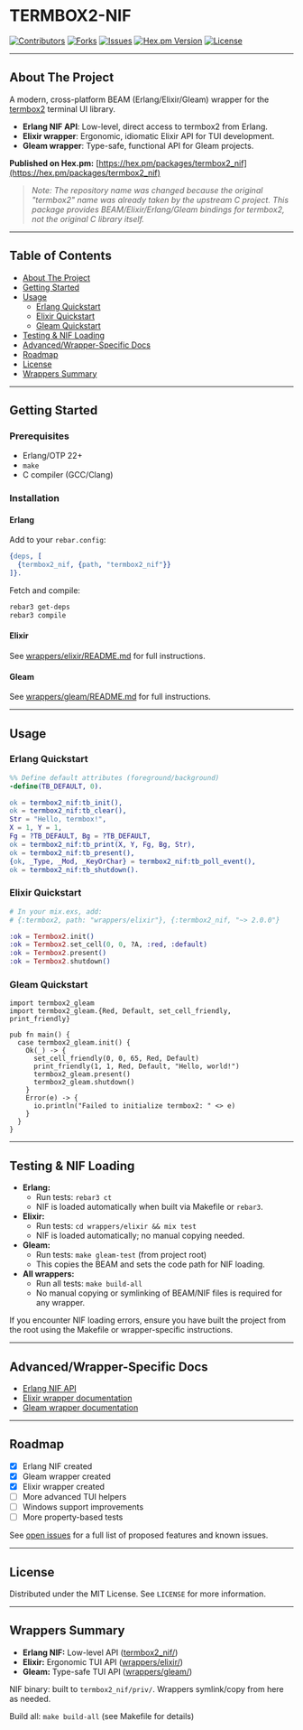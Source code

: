 # TERMBOX2-NIF

[![Contributors](https://img.shields.io/github/contributors/Hydepwns/termbox2-nif.svg?style=for-the-badge)](https://github.com/Hydepwns/termbox2-nif/graphs/contributors)
[![Forks](https://img.shields.io/github/forks/Hydepwns/termbox2-nif.svg?style=for-the-badge)](https://github.com/Hydepwns/termbox2-nif/network/members)
[![Issues](https://img.shields.io/github/issues/Hydepwns/termbox2-nif.svg?style=for-the-badge)](https://github.com/Hydepwns/termbox2-nif/issues)
[![Hex.pm Version](https://img.shields.io/hexpm/v/termbox2_nif.svg?style=for-the-badge)](https://hex.pm/packages/termbox2_nif)
[![License](https://img.shields.io/hexpm/l/termbox2_nif.svg?style=for-the-badge)](https://github.com/Hydepwns/termbox2-nif/blob/master/LICENSE)

---

## About The Project

A modern, cross-platform BEAM (Erlang/Elixir/Gleam) wrapper for the [termbox2](https://github.com/termbox/termbox2) terminal UI library.

- **Erlang NIF API**: Low-level, direct access to termbox2 from Erlang.
- **Elixir wrapper**: Ergonomic, idiomatic Elixir API for TUI development.
- **Gleam wrapper**: Type-safe, functional API for Gleam projects.

**Published on Hex.pm:** [https://hex.pm/packages/termbox2_nif](https://hex.pm/packages/termbox2_nif)

> _Note: The repository name was changed because the original "termbox2" name was already taken by the upstream C project. This package provides BEAM/Elixir/Erlang/Gleam bindings for termbox2, not the original C library itself._

---

## Table of Contents

- [About The Project](#about-the-project)
- [Getting Started](#getting-started)
- [Usage](#usage)
  - [Erlang Quickstart](#erlang-quickstart)
  - [Elixir Quickstart](#elixir-quickstart)
  - [Gleam Quickstart](#gleam-quickstart)
- [Testing & NIF Loading](#testing--nif-loading)
- [Advanced/Wrapper-Specific Docs](#advancedwrapper-specific-docs)
- [Roadmap](#roadmap)
- [License](#license)
- [Wrappers Summary](#wrappers-summary)

---

## Getting Started

### Prerequisites

- Erlang/OTP 22+
- `make`
- C compiler (GCC/Clang)

### Installation

#### Erlang

Add to your `rebar.config`:

```erlang
{deps, [
  {termbox2_nif, {path, "termbox2_nif"}}
]}.
```

Fetch and compile:

```sh
rebar3 get-deps
rebar3 compile
```

#### Elixir

See [wrappers/elixir/README.md](wrappers/elixir/README.md) for full instructions.

#### Gleam

See [wrappers/gleam/README.md](wrappers/gleam/README.md) for full instructions.

---

## Usage

### Erlang Quickstart

```erlang
%% Define default attributes (foreground/background)
-define(TB_DEFAULT, 0).

ok = termbox2_nif:tb_init(),
ok = termbox2_nif:tb_clear(),
Str = "Hello, termbox!",
X = 1, Y = 1,
Fg = ?TB_DEFAULT, Bg = ?TB_DEFAULT,
ok = termbox2_nif:tb_print(X, Y, Fg, Bg, Str),
ok = termbox2_nif:tb_present(),
{ok, _Type, _Mod, _KeyOrChar} = termbox2_nif:tb_poll_event(),
ok = termbox2_nif:tb_shutdown().
```

### Elixir Quickstart

```elixir
# In your mix.exs, add:
# {:termbox2, path: "wrappers/elixir"}, {:termbox2_nif, "~> 2.0.0"}

:ok = Termbox2.init()
:ok = Termbox2.set_cell(0, 0, ?A, :red, :default)
:ok = Termbox2.present()
:ok = Termbox2.shutdown()
```

### Gleam Quickstart

```gleam
import termbox2_gleam
import termbox2_gleam.{Red, Default, set_cell_friendly, print_friendly}

pub fn main() {
  case termbox2_gleam.init() {
    Ok(_) -> {
      set_cell_friendly(0, 0, 65, Red, Default)
      print_friendly(1, 1, Red, Default, "Hello, world!")
      termbox2_gleam.present()
      termbox2_gleam.shutdown()
    }
    Error(e) -> {
      io.println("Failed to initialize termbox2: " <> e)
    }
  }
}
```

---

## Testing & NIF Loading

- **Erlang:**
  - Run tests: `rebar3 ct`
  - NIF is loaded automatically when built via Makefile or `rebar3`.
- **Elixir:**
  - Run tests: `cd wrappers/elixir && mix test`
  - NIF is loaded automatically; no manual copying needed.
- **Gleam:**
  - Run tests: `make gleam-test` (from project root)
  - This copies the BEAM and sets the code path for NIF loading.
- **All wrappers:**
  - Run all tests: `make build-all`
  - No manual copying or symlinking of BEAM/NIF files is required for any wrapper.

If you encounter NIF loading errors, ensure you have built the project from the root using the Makefile or wrapper-specific instructions.

---

## Advanced/Wrapper-Specific Docs

- [Erlang NIF API](c_src/termbox2_nif.c)
- [Elixir wrapper documentation](wrappers/elixir/README.md)
- [Gleam wrapper documentation](wrappers/gleam/README.md)

---

## Roadmap

- [x] Erlang NIF created
- [x] Gleam wrapper created
- [x] Elixir wrapper created
- [ ] More advanced TUI helpers
- [ ] Windows support improvements
- [ ] More property-based tests

See [open issues](https://github.com/Hydepwns/termbox2-nif/issues) for a full list of proposed features and known issues.

---

## License

Distributed under the MIT License. See `LICENSE` for more information.

---

## Wrappers Summary

- **Erlang NIF:** Low-level API ([termbox2_nif/](termbox2_nif/))
- **Elixir:** Ergonomic TUI API ([wrappers/elixir/](wrappers/elixir/README.md))
- **Gleam:** Type-safe TUI API ([wrappers/gleam/](wrappers/gleam/README.md))

NIF binary: built to `termbox2_nif/priv/`. Wrappers symlink/copy from here as needed.

Build all: `make build-all` (see Makefile for details)
